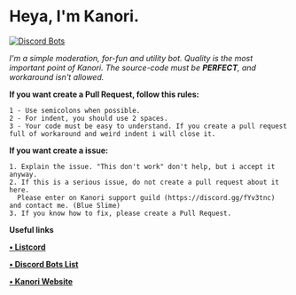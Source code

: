 # Heya, I'm Kanori.


[![Discord Bots](https://discordbots.org/api/widget/461552010240589824.svg)](https://discordbots.org/bot/461552010240589824)

*I'm a simple moderation, for-fun and utility bot. Quality is the most important point of Kanori. The source-code must be ***PERFECT***, and workaround isn't allowed.*

**If you want create a Pull Request, follow this rules:**

```
1 - Use semicolons when possible.
2 - For indent, you should use 2 spaces.
3 - Your code must be easy to understand. If you create a pull request full of workaround and weird indent i will close it.
```


**If you want create a issue:**

``` 
1. Explain the issue. "This don't work" don't help, but i accept it anyway.
2. If this is a serious issue, do not create a pull request about it here.
  Please enter on Kanori support guild (https://discord.gg/fYv3tnc) and contact me. (Blue Slime)
3. If you know how to fix, please create a Pull Request.
```

**Useful links**

[**• Listcord**](https://listcord.com/bot/461552010240589824)

[**• Discord Bots List**](https://discordbots.org/bot/461552010240589824)

[**• Kanori Website**](https://kanori.glitch.me)
